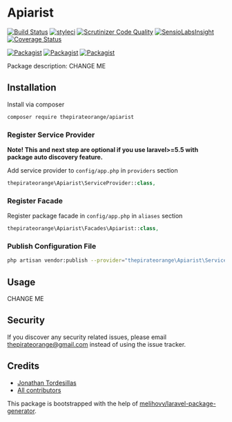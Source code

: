 # Apiarist

[![Build Status](https://travis-ci.org/thepirateorange/apiarist.svg?branch=master)](https://travis-ci.org/thepirateorange/apiarist)
[![styleci](https://styleci.io/repos/CHANGEME/shield)](https://styleci.io/repos/CHANGEME)
[![Scrutinizer Code Quality](https://scrutinizer-ci.com/g/thepirateorange/apiarist/badges/quality-score.png?b=master)](https://scrutinizer-ci.com/g/thepirateorange/apiarist/?branch=master)
[![SensioLabsInsight](https://insight.sensiolabs.com/projects/CHANGEME/mini.png)](https://insight.sensiolabs.com/projects/CHANGEME)
[![Coverage Status](https://coveralls.io/repos/github/thepirateorange/apiarist/badge.svg?branch=master)](https://coveralls.io/github/thepirateorange/apiarist?branch=master)

[![Packagist](https://img.shields.io/packagist/v/thepirateorange/apiarist.svg)](https://packagist.org/packages/thepirateorange/apiarist)
[![Packagist](https://poser.pugx.org/thepirateorange/apiarist/d/total.svg)](https://packagist.org/packages/thepirateorange/apiarist)
[![Packagist](https://img.shields.io/packagist/l/thepirateorange/apiarist.svg)](https://packagist.org/packages/thepirateorange/apiarist)

Package description: CHANGE ME

## Installation

Install via composer
```bash
composer require thepirateorange/apiarist
```

### Register Service Provider

**Note! This and next step are optional if you use laravel>=5.5 with package
auto discovery feature.**

Add service provider to `config/app.php` in `providers` section
```php
thepirateorange\Apiarist\ServiceProvider::class,
```

### Register Facade

Register package facade in `config/app.php` in `aliases` section
```php
thepirateorange\Apiarist\Facades\Apiarist::class,
```

### Publish Configuration File

```bash
php artisan vendor:publish --provider="thepirateorange\Apiarist\ServiceProvider" --tag="config"
```

## Usage

CHANGE ME

## Security

If you discover any security related issues, please email thepirateorange@gmail.com
instead of using the issue tracker.

## Credits

- [Jonathan Tordesillas](https://github.com/thepirateorange/apiarist)
- [All contributors](https://github.com/thepirateorange/apiarist/graphs/contributors)

This package is bootstrapped with the help of
[melihovv/laravel-package-generator](https://github.com/melihovv/laravel-package-generator).
